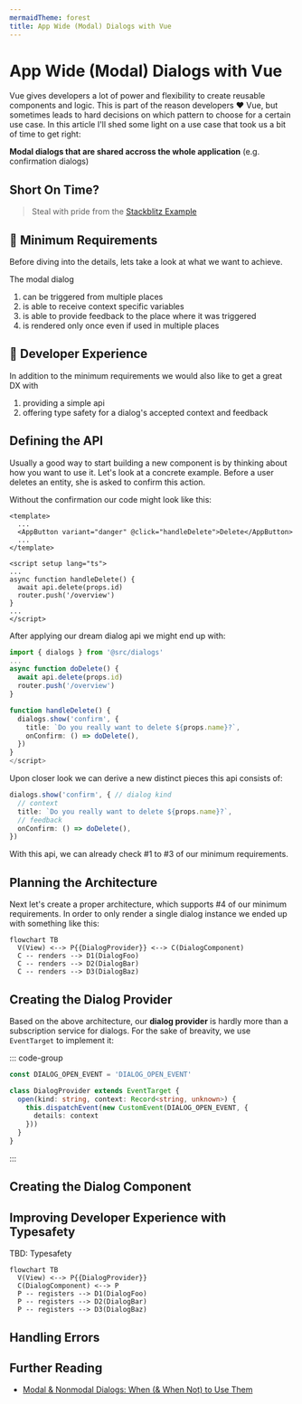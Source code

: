 ```yaml
---
mermaidTheme: forest
title: App Wide (Modal) Dialogs with Vue
---
```


# App Wide (Modal) Dialogs with Vue

Vue gives developers a lot of power and flexibility to create reusable components and logic. This is part of the reason developers ♥️ Vue, but sometimes leads to hard decisions on which pattern to choose for a certain use case. In this article I'll shed some light on a use case that took us a bit of time to get right:

**Modal dialogs that are shared accross the whole application** (e.g. confirmation dialogs)

## Short On Time?

> Steal with pride from the [Stackblitz Example](#)

## 📝 Minimum Requirements

Before diving into the details, lets take a look at what we want to achieve.

The modal dialog

1. can be triggered from multiple places
2. is able to receive context specific variables
3. is able to provide feedback to the place where it was triggered
4. is rendered only once even if used in multiple places

## 💎 Developer Experience

In addition to the minimum requirements we would also like to get a great DX with

1. providing a simple api
2. offering type safety for a dialog's accepted context and feedback

## Defining the API

Usually a good way to start building a new component is by thinking about how you want to use it. Let's look at a concrete example. Before a user deletes an entity, she is asked to confirm this action.

Without the confirmation our code might look like this:

```vue
<template>
  ...
  <AppButton variant="danger" @click="handleDelete">Delete</AppButton>
  ...
</template>

<script setup lang="ts">
...
async function handleDelete() {
  await api.delete(props.id)
  router.push('/overview')
}
...
</script>
```

After applying our dream dialog api we might end up with:

```ts
import { dialogs } from '@src/dialogs'
...
async function doDelete() {
  await api.delete(props.id)
  router.push('/overview')
}

function handleDelete() {
  dialogs.show('confirm', {
    title: `Do you really want to delete ${props.name}?`,
    onConfirm: () => doDelete(),
  })
}
</script>
```

Upon closer look we can derive a new distinct pieces this api consists of:

```ts
dialogs.show('confirm', { // dialog kind
  // context
  title: `Do you really want to delete ${props.name}?`,
  // feedback
  onConfirm: () => doDelete(),
})
```

With this api, we can already check #1 to #3 of our minimum requirements.

## Planning the Architecture

Next let's create a proper architecture, which supports #4 of our minimum requirements. In order to only render a single dialog instance we ended up with something like this:

```mermaid
flowchart TB
  V(View) <--> P{{DialogProvider}} <--> C(DialogComponent)
  C -- renders --> D1(DialogFoo)
  C -- renders --> D2(DialogBar)
  C -- renders --> D3(DialogBaz)
```

## Creating the Dialog Provider

Based on the above architecture, our **dialog provider** is hardly more than a subscription service for dialogs. For the sake of breavity, we use `EventTarget` to implement it:

::: code-group

```ts [dialogs/dialog-provider.ts]
const DIALOG_OPEN_EVENT = 'DIALOG_OPEN_EVENT'

class DialogProvider extends EventTarget {
  open(kind: string, context: Record<string, unknown>) {
    this.dispatchEvent(new CustomEvent(DIALOG_OPEN_EVENT, {
      details: context
    }))
  }
}
```

:::

## Creating the Dialog Component

## Improving Developer Experience with Typesafety

TBD: Typesafety

```mermaid
flowchart TB
  V(View) <--> P{{DialogProvider}}
  C(DialogComponent) <--> P
  P -- registers --> D1(DialogFoo)
  P -- registers --> D2(DialogBar)
  P -- registers --> D3(DialogBaz)
```

## Handling Errors

## Further Reading

- [Modal & Nonmodal Dialogs: When (& When Not) to Use Them](https://www.nngroup.com/articles/modal-nonmodal-dialog/)
